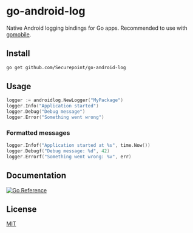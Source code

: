 # go-android-log

Native Android logging bindings for Go apps.
Recommended to use with [gomobile](https://pkg.go.dev/golang.org/x/mobile).

## Install
```bash
go get github.com/Securepoint/go-android-log
```

## Usage
```go
logger := androidlog.NewLogger("MyPackage")
logger.Info("Application started")
logger.Debug("Debug message")
logger.Error("Something went wrong")
```

### Formatted messages
```go
logger.Infof("Application started at %s", time.Now())
logger.Debugf("Debug message: %d", 42)
logger.Errorf("Something went wrong: %v", err)
```

## Documentation
[![Go Reference](https://pkg.go.dev/badge/github.com/Securepoint/go-android-log.svg)](https://pkg.go.dev/github.com/Securepoint/go-android-log@v1.0.0/androidlog)

## License
[MIT](LICENSE)